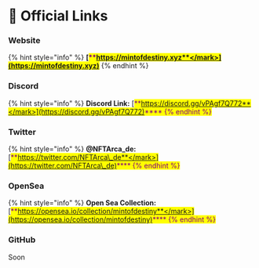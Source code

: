 # 🔗 Official Links

### Website

{% hint style="info" %}
<mark style="color:purple;">****</mark>[<mark style="color:purple;">**https://mintofdestiny.xyz**</mark>](https://mintofdestiny.xyz)<mark style="color:purple;">****</mark>
{% endhint %}

### Discord

{% hint style="info" %}
**Discord Link:** [<mark style="color:purple;">**https://discord.gg/vPAgf7Q772**</mark>](https://discord.gg/vPAgf7Q772)<mark style="color:purple;">****</mark>
{% endhint %}

### Twitter

{% hint style="info" %}
**@NFTArca\_de:** [<mark style="color:purple;">**https://twitter.com/NFTArca\_de**</mark>](https://twitter.com/NFTArca\_de)<mark style="color:purple;">****</mark>
{% endhint %}

### OpenSea

{% hint style="info" %}
**Open Sea Collection:** [<mark style="color:purple;">**https://opensea.io/collection/mintofdestiny**</mark>](https://opensea.io/collection/mintofdestiny)<mark style="color:purple;">****</mark>
{% endhint %}

### GitHub

Soon
